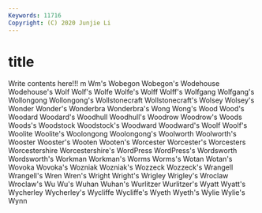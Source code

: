 ```yaml
---
Keywords: 11716
Copyright: (C) 2020 Junjie Li
---
```


# title

Write contents here!!!
m 
Wm's
Wobegon 
Wobegon's 
Wodehouse 
Wodehouse's 
Wolf 
Wolf's 
Wolfe 
Wolfe's 
Wolff 
Wolff's
Wolfgang 
Wolfgang's 
Wollongong 
Wollongong's 
Wollstonecraft 
Wollstonecraft's 
Wolsey 
Wolsey's 
Wonder 
Wonder's
Wonderbra 
Wonderbra's 
Wong 
Wong's 
Wood 
Wood's 
Woodard 
Woodard's 
Woodhull 
Woodhull's
Woodrow 
Woodrow's 
Woods 
Woods's 
Woodstock 
Woodstock's 
Woodward 
Woodward's 
Woolf 
Woolf's
Woolite 
Woolite's 
Woolongong 
Woolongong's 
Woolworth 
Woolworth's 
Wooster 
Wooster's 
Wooten 
Wooten's
Worcester 
Worcester's 
Worcesters 
Worcestershire 
Worcestershire's 
WordPress 
WordPress's 
Wordsworth 
Wordsworth's 
Workman
Workman's 
Worms 
Worms's 
Wotan 
Wotan's 
Wovoka 
Wovoka's 
Wozniak 
Wozniak's 
Wozzeck
Wozzeck's 
Wrangell 
Wrangell's 
Wren 
Wren's 
Wright 
Wright's 
Wrigley 
Wrigley's 
Wroclaw
Wroclaw's 
Wu 
Wu's 
Wuhan 
Wuhan's 
Wurlitzer 
Wurlitzer's 
Wyatt 
Wyatt's 
Wycherley
Wycherley's 
Wycliffe 
Wycliffe's 
Wyeth 
Wyeth's 
Wylie 
Wylie's 
Wynn 
